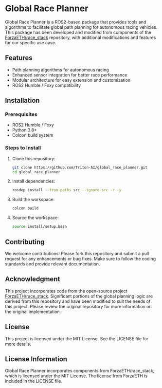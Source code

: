 # Global Race Planner

Global Race Planner is a ROS2-based package that provides tools and algorithms to facilitate global path planning for autonomous racing vehicles. This package has been developed and modified from components of the [ForzaETH/race_stack](https://github.com/ForzaETH/race_stack/tree/ros2-humble) repository, with additional modifications and features for our specific use case.

## Features

- Path planning algorithms for autonomous racing
- Enhanced sensor integration for better race performance
- Modular architecture for easy extension and customization
- ROS2 Humble / Foxy compatibility

## Installation

### Prerequisites

- ROS2 Humble / Foxy
- Python 3.8+
- Colcon build system

### Steps to Install

1. Clone this repository:
   ```bash
   git clone https://github.com/Triton-AI/global_race_planner.git
   cd global_race_planner
2. Install dependencies:
   ```bash
   rosdep install --from-paths src --ignore-src -r -y
3. Build the workspace:
   ```bash
   colcon build
4. Source the workspace:
   ```bash
   source install/setup.bash
## Contributing
We welcome contributions! Please fork this repository and submit a pull request for any enhancements or bug fixes. Make sure to follow the coding standards and provide relevant documentation.

## Acknowledgment
This project incorporates code from the open-source project [ForzaETH/race_stack](https://github.com/ForzaETH/race_stack/tree/ros2-humble). Significant portions of the global planning logic are derived from this repository and have been modified to suit the needs of this project. Please review the original repository for more information on the original implementation.

## License
This project is licensed under the MIT License. See the LICENSE file for more details.

## License Information
Global Race Planner incorporates components from ForzaETH/race_stack, which is licensed under the MIT License. The license from ForzaETH is included in the LICENSE file.